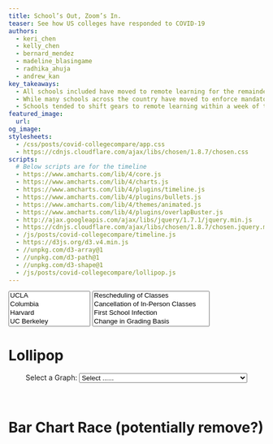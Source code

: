 ```yaml
---
title: School’s Out, Zoom’s In.
teaser: See how US colleges have responded to COVID-19
authors:
  - keri_chen
  - kelly_chen
  - bernard_mendez
  - madeline_blasingame
  - radhika_ahuja
  - andrew_kan
key_takeaways:
  - All schools included have moved to remote learning for the remainder of the academic year.
  - While many schools across the country have moved to enforce mandatory P/NP or equivalent grading systems for the remainder of the school year, the majority of the UCs have not followed suit.
  - Schools tended to shift gears to remote learning within a week of the first university-affiliated infection; however, even schools without a university-affiliated infection moved online by mid-March.
featured_image:
  url:
og_image:
stylesheets:
  - /css/posts/covid-collegecompare/app.css
  - https://cdnjs.cloudflare.com/ajax/libs/chosen/1.8.7/chosen.css
scripts:
  # Below scripts are for the timeline
  - https://www.amcharts.com/lib/4/core.js
  - https://www.amcharts.com/lib/4/charts.js
  - https://www.amcharts.com/lib/4/plugins/timeline.js
  - https://www.amcharts.com/lib/4/plugins/bullets.js
  - https://www.amcharts.com/lib/4/themes/animated.js
  - https://www.amcharts.com/lib/4/plugins/overlapBuster.js
  - http://ajax.googleapis.com/ajax/libs/jquery/1.7.1/jquery.min.js
  - https://cdnjs.cloudflare.com/ajax/libs/chosen/1.8.7/chosen.jquery.min.js
  - /js/posts/covid-collegecompare/timeline.js
  - https://d3js.org/d3.v4.min.js
  - //unpkg.com/d3-array@1
  - //unpkg.com/d3-path@1
  - //unpkg.com/d3-shape@1
  - /js/posts/covid-collegecompare/lollipop.js
---
```


<!-- Dropdown for Timeline -->

<select multiple id="timeline_dropdown_school" class="dropdown" data-placeholder="Choose a school..." onchange="changeTimeline();">
    <option value="UCLA">UCLA</option>
    <option value="Columbia">Columbia</option>
    <option value="Harvard">Harvard</option>
    <option value="UC Berkeley">UC Berkeley</option>
    <option value="UC Davis">UC Davis</option>
    <option value="UC Irvine">UC Irvine</option>
    <option value="UC Merced">UC Merced</option>
    <option value="UC Riverside">UC Riverside</option>
    <option value="UC San Diego">UC San Diego</option>
    <option value="UC Santa Barbara">UC Santa Barbara</option>
    <option value="UC Santa Cruz">UC Santa Cruz</option>
    <option value="USC">USC</option>
    <option value="Stanford">Stanford</option>
    <option value="UChicago">The University of Chicago</option>
    <option value="University of Florida">University of Florida</option>
    <option value="University of Washington">University of Washington</option>
    <option value="UT Austin">University of Texas, Austin</option>
</select>

<select multiple id="timeline_dropdown_event" class="dropdown" data-placeholder="Choose an event..." onchange="changeTimeline();">
    <option value="rescheduled">Rescheduling of Classes</option>
    <option value="cancelled_classes">Cancellation of In-Person Classes</option>
    <option value="first_infection">First School Infection</option>
    <option value="grading_change">Change in Grading Basis</option>
    <option value="housing_change">Change in University Housing Options</option>
</select>

<div id="timeline"></div>

# Lollipop

<!-- Dropdown for Lollipop -->
<div align="center">
  <label for="graphs">Select a Graph:</label>
    <select id="graphs" onchange='javascript: lollipop_graph(this.options[this.selectedIndex].value)' >
    <option value="">Select ...... </option>
    <option value="cancelled_classes">First action to cancel in-person classes</option>
    <option value="rescheduled">Act to cancel/reschedule spring classes</option>
    <option value="first_infection">First campus-affiliated infection</option>
    <option value="grading_change">Change in grading of current quarter/semester</option>
    <option value="housing_change">Dorm closure (requests to move out/cancel housing)</option>
   </select>
  <p>&nbsp; </p>
</div>
<div id="lollipop" align='center' >
  <script>
      function initial_selected (s, i)
      {
        // alert("initial calling");
         s.options[i-1].selected = true;
         lollipop_graph(s.options[i-1].value);
         return;
      }
      initial_selected(document.getElementById("graphs"),1);
  </script>  
</div>

# Bar Chart Race (potentially remove?)

<div id="bar-race">
<div class="flourish-embed" data-src="story/260394" data-url="https://flo.uri.sh/story/260394/embed"><script src="https://public.flourish.studio/resources/embed.js"></script></div>
</div>

<!-- TODO: Need updated county level data for non-UC schools-->
<!-- TODO: Create a mobile version with truncated names? -->
